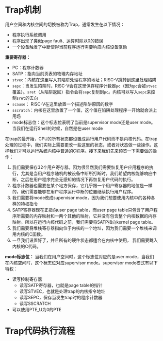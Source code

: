 # Trap机制
用户空间和内核空间的切换被称为Trap，通常发生在以下情况：
- 程序执行系统调用
- 程序出现了类似page fault、运算时除以0的错误
- 一个设备触发了中断使得当前程序运行需要响应内核设备驱动

**重要寄存器：**
- PC：程序计数器
- SATP：指向当前页表的物理内存地址
- `stvec`：内核在这里写入其陷阱处理程序的地址；RISC-V跳转到这里处理陷阱
- `sepc`：当发生陷阱时，RISC-V会在这里保存程序计数器`pc`（因为`pc`会被`stvec`覆盖）。`sret`（从陷阱返回）指令会将`sepc`复制到`pc`。内核可以写入`sepc`来控制`sret`的去向
- `scause`： RISC-V在这里放置一个描述陷阱原因的数字
- `sscratch`：内核在这里放置了一个值，这个值在陷阱处理程序一开始就会派上用场
- mode标志位：这个标志位表明了当前是supervisor mode还是user mode。当我们在运行Shell的时候，自然是在user mode

在trap的最开始，CPU的所有状态都设置成运行用户代码而不是内核代码。在trap处理的过程中，我们实际上需要更改一些这里的状态，或者对状态做一些操作。这样我们才可以运行系统内核中普通的C程序。接下来我们先来预览一下需要做的操作：
1. 我们需要保存32个用户寄存器。因为很显然我们需要恢复用户应用程序的执行，尤其是当用户程序随机的被设备中断所打断时。我们希望内核能够响应中断，之后在用户程序完全无感知的情况下再恢复用户代码的执行。
2. 程序计数器也需要在某个地方保存，它几乎跟一个用户寄存器的地位是一样的，我们需要能够在用户程序运行中断的位置继续执行用户程序。
3. 我们需要将mode改成supervisor mode，因为我们想要使用内核中的各种各样的特权指令
4. SATP寄存器现在正指向user page table，而user page table只包含了用户程序所需要的内存映射和一两个其他的映射，它并没有包含整个内核数据的内存映射。所以在运行内核代码之前，我们需要将SATP指向kernel page table。
5. 我们需要将堆栈寄存器指向位于内核的一个地址，因为我们需要一个堆栈来调用内核的C函数。
6. 一旦我们设置好了，并且所有的硬件状态都适合在内核中使用， 我们需要跳入内核的C代码。

**mode标志位：**
当我们在用户空间时，这个标志位对应的是user mode，当我们在内核空间时，这个标志位对应supervisor mode。supervisor mode模式有以下特权：
- 读写控制寄存器
	- 读写SATP寄存器，也就是page table的指针
	- 读写STVEC，也就是处理trap的内核指令地址
	- 读写SEPC，保存当发生trap时的程序计数器
	- 读写SSCRATCH
- 可以使用PTE_U为0的PTE

# Trap代码执行流程

